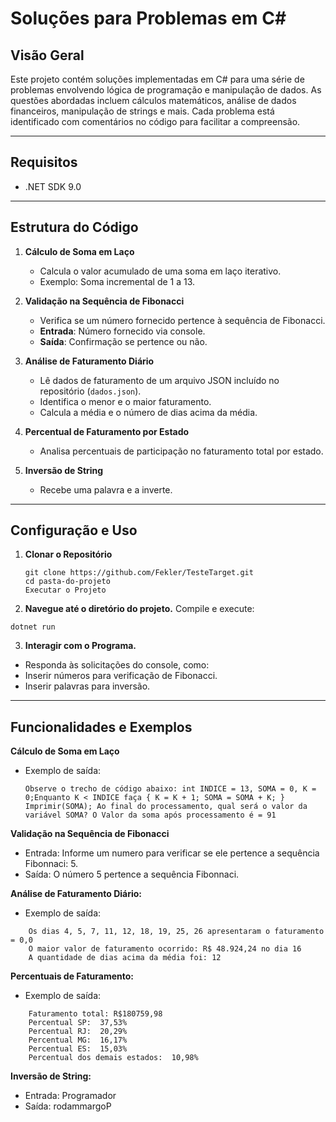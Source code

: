 # Soluções para Problemas em C#

## Visão Geral
Este projeto contém soluções implementadas em C# para uma série de problemas envolvendo lógica de programação e manipulação de dados. As questões abordadas incluem cálculos matemáticos, análise de dados financeiros, manipulação de strings e mais. Cada problema está identificado com comentários no código para facilitar a compreensão.

---

## Requisitos
- .NET SDK 9.0 

---

## Estrutura do Código

1. **Cálculo de Soma em Laço**
   - Calcula o valor acumulado de uma soma em laço iterativo.
   - Exemplo: Soma incremental de 1 a 13.

2. **Validação na Sequência de Fibonacci**
   - Verifica se um número fornecido pertence à sequência de Fibonacci.
   - **Entrada**: Número fornecido via console.
   - **Saída**: Confirmação se pertence ou não.

3. **Análise de Faturamento Diário**
   - Lê dados de faturamento de um arquivo JSON incluído no repositório (`dados.json`).
   - Identifica o menor e o maior faturamento.
   - Calcula a média e o número de dias acima da média.

4. **Percentual de Faturamento por Estado**
   - Analisa percentuais de participação no faturamento total por estado.

5. **Inversão de String**
   - Recebe uma palavra e a inverte.

---

## Configuração e Uso

1. **Clonar o Repositório**
   ```
   git clone https://github.com/Fekler/TesteTarget.git
   cd pasta-do-projeto
   Executar o Projeto
   ```

2. **Navegue até o diretório do projeto.**
Compile e execute:
  ```
  dotnet run
  ```
3. **Interagir com o Programa.**

  - Responda às solicitações do console, como:
  - Inserir números para verificação de Fibonacci.
  - Inserir palavras para inversão.
---

## Funcionalidades e Exemplos
**Cálculo de Soma em Laço**
   - Exemplo de saída:
     ```
     Observe o trecho de código abaixo: int INDICE = 13, SOMA = 0, K = 0;Enquanto K < INDICE faça { K = K + 1; SOMA = SOMA + K; } Imprimir(SOMA); Ao final do processamento, qual será o valor da variável SOMA? O Valor da soma após processamento é = 91
     ```
**Validação na Sequência de Fibonacci**
   - Entrada: Informe um numero para verificar se ele pertence a sequência Fibonnaci: 5.
   - Saída: O número 5 pertence a sequência Fibonnaci.
     
  **Análise de Faturamento Diário:**
  - Exemplo de saída:
```
    Os dias 4, 5, 7, 11, 12, 18, 19, 25, 26 apresentaram o faturamento = 0,0
    O maior valor de faturamento ocorrido: R$ 48.924,24 no dia 16
    A quantidade de dias acima da média foi: 12
```

**Percentuais de Faturamento:**
  - Exemplo de saída:
  ```
      Faturamento total: R$180759,98
      Percentual SP:  37,53%
      Percentual RJ:  20,29%
      Percentual MG:  16,17%
      Percentual ES:  15,03%
      Percentual dos demais estados:  10,98%
  ```
**Inversão de String:**
  - Entrada: Programador
  - Saída: rodammargoP
